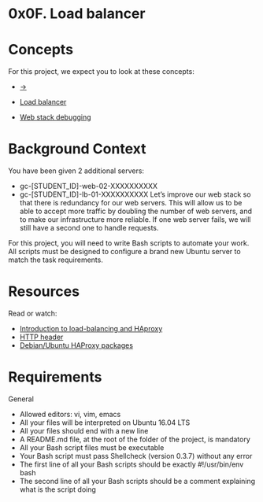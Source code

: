 # 0x0F. Load balancer

# Concepts
For this project, we expect you to look at these concepts:
* [->](https://intranet.alxswe.com/concepts/46)

* [Load balancer](https://www.thegeekstuff.com/2016/01/load-balancer-intro/)
* [Web stack debugging](https://community.f5.com/t5/technical-articles/intro-to-load-balancing-for-developers-the-algorithms/ta-p/273759)

# Background Context
You have been given 2 additional servers:

* gc-[STUDENT_ID]-web-02-XXXXXXXXXX
* gc-[STUDENT_ID]-lb-01-XXXXXXXXXX
Let’s improve our web stack so that there is redundancy for our web servers. This will allow us to be able to accept more traffic by doubling the number of web servers, and to make our infrastructure more reliable. If one web server fails, we will still have a second one to handle requests.

For this project, you will need to write Bash scripts to automate your work. All scripts must be designed to configure a brand new Ubuntu server to match the task requirements.

# Resources
Read or watch:

* [Introduction to load-balancing and HAproxy](https://www.digitalocean.com/community/tutorials/an-introduction-to-haproxy-and-load-balancing-concepts)
* [HTTP header](https://www.techopedia.com/definition/27178/http-header)
* [Debian/Ubuntu HAProxy packages](https://haproxy.debian.net/#distribution=Ubuntu&release=focal&version=2.0)

# Requirements
General
* Allowed editors: vi, vim, emacs
* All your files will be interpreted on Ubuntu 16.04 LTS
* All your files should end with a new line
* A README.md file, at the root of the folder of the project, is mandatory
* All your Bash script files must be executable
* Your Bash script must pass Shellcheck (version 0.3.7) without any error
* The first line of all your Bash scripts should be exactly #!/usr/bin/env bash
* The second line of all your Bash scripts should be a comment explaining what is the script doing
